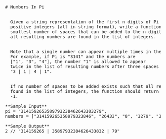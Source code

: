 <pre>
# Numbers In Pi


  Given a string representation of the first n digits of Pi and a list of
  positive integers (all in string format), write a function that returns the
  smallest number of spaces that can be added to the n digits of Pi such that
  all resulting numbers are found in the list of integers.


  Note that a single number can appear multiple times in the resulting numbers.
  For example, if Pi is "3141" and the numbers are
  ["1", "3", "4"], the number "1" is allowed to appear
  twice in the list of resulting numbers after three spaces are added:
  "3 | 1 | 4 | 1".


  If no number of spaces to be added exists such that all resulting numbers are
  found in the list of integers, the function should return
  -1.

**Sample Input**
pi = "3141592653589793238462643383279",
numbers = ["314159265358979323846", "26433", "8", "3279", "314159265", "35897932384626433832", "79"]

**Sample Output**
2 // "314159265 | 35897932384626433832 | 79"

</pre>